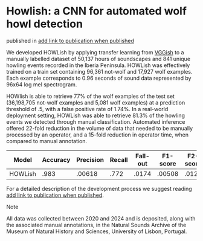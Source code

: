 # Howlish: a CNN for automated wolf howl detection
published in <ins>add link to publication when published</ins>

We developed HOWLish by applying transfer learning from [VGGish](https://github.com/tensorflow/models/tree/master/research/audioset/vggish) to a manually labelled dataset of 50,137 hours of soundscapes and 841 unique howling events recorded in the Iberia Peninsula. HOWLish was effectively trained on a train set containing 96,361 not-wolf and 17,927 wolf examples. Each example corresponds to 0.96 seconds of sound data represented by 96x64 log mel spectrogram.

HOWlish is able to retrieve 77% of the wolf examples of the test set (36,198,705 not-wolf examples and 5,081 wolf examples) at a prediction threshold of .5, with a false positive rate of 1.74%. In a real-world deployment setting, HOWLish was able to retrieve 81.3% of the howling events we detected through manual classification. Automated inference offered 22-fold reduction in the volume of data that needed to be manually processed by an operator, and a 15-fold reduction in operator time, when compared to manual annotation.

| Model  | Accuracy | Precision | Recall | Fall-out | F1-score | F2-score | AUC | PRC |
| ------------- | ------------- | ------------- | ------------- | ------------- | ------------- | ------------- | ------------- | ------------- |
| HOWLish  | .983  | .00618  | .772  | .0174  | .00508  | .0123  | .939  | .0897  |

For a detailed description of the development process we suggest reading <ins>add link to publication when published</ins>.

> [!NOTE]
> All data was collected between 2020 and 2024 and is deposited, along with the associated manual annotations, in the Natural Sounds Archive of the Museum of Natural History and Sciences, University of Lisbon, Portugal. 
